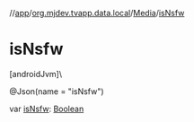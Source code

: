 //[app](../../../index.md)/[org.mjdev.tvapp.data.local](../index.md)/[Media](index.md)/[isNsfw](is-nsfw.md)

# isNsfw

[androidJvm]\

@Json(name = &quot;isNsfw&quot;)

var [isNsfw](is-nsfw.md): [Boolean](https://kotlinlang.org/api/latest/jvm/stdlib/kotlin/-boolean/index.html)
